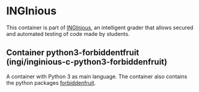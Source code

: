 INGInious
=========

This container is part of [INGInious](https://github.com/UCL-INGI/INGInious), an intelligent grader that allows secured and automated testing of code made by students. 

Container python3-forbiddentfruit (ingi/inginious-c-python3-forbiddenfruit)
---------------------------------------------------------------------------------

A container with Python 3 as main language.
The container also contains the python packages [forbiddenfruit](https://pypi.org/project/forbiddenfruit/).
